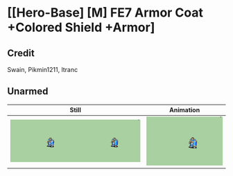 # [\[Hero-Base\] \[M\] FE7 Armor Coat +Colored Shield +Armor]

## Credit

Swain, Pikmin1211, ltranc
	
## Unarmed

| Still | Animation |
| :---: | :-------: |
| ![Unarmed still](./Unarmed_000.png) | ![Unarmed animation](./Unarmed.gif) |
